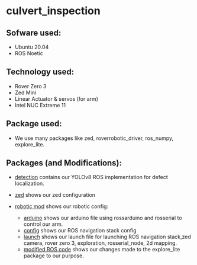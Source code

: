 # culvert_inspection


## Sofware used:
- Ubuntu 20.04 
- ROS Noetic

## Technology used:
- Rover Zero 3
- Zed Mini
- Linear Actuator & servos (for arm)
- Intel NUC Extreme 11

## Package used:
- We use many packages like zed, roverrobotic_driver, ros_numpy, explore_lite.

## Packages (and Modifications):

- [detection](https://github.com/khuechuong/culvert_inspection/tree/main/detection) contains our YOLOv8 ROS implementation for defect localization.

- [zed](https://github.com/khuechuong/culvert_inspection/tree/main/zed) shows our zed configuration

- [robotic mod](https://github.com/khuechuong/culvert_inspection/tree/main/robotic%20mod) shows our robotic config:
  - [arduino](https://github.com/khuechuong/culvert_inspection/tree/main/robotic%20mod/arduino) shows our arduino file using rossarduino and rosserial to control our arm.
  - [config](https://github.com/khuechuong/culvert_inspection/tree/main/robotic%20mod/config) shows our ROS navigation stack config
  - [launch](https://github.com/khuechuong/culvert_inspection/tree/main/robotic%20mod/launch) shows our launch file for launching ROS navigation stack,zed camera, rover zero 3, exploration, rosserial_node, 2d mapping.
  - [modified ROS code](https://github.com/khuechuong/culvert_inspection/tree/main/robotic%20mod/modified%20ROS%20code) shows our changes made to the explore_lite package to our purpose. 

